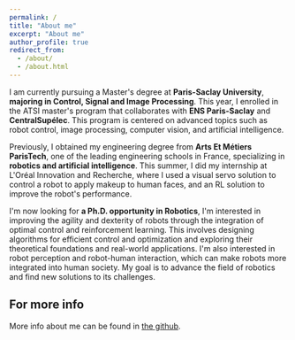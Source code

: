 ```yaml
---
permalink: /
title: "About me"
excerpt: "About me"
author_profile: true
redirect_from: 
  - /about/
  - /about.html
---
```


I am currently pursuing a Master's degree at **Paris-Saclay University**, **majoring in Control, Signal and Image Processing**. This year, I enrolled in the ATSI master's program that collaborates with **ENS Paris-Saclay** and **CentralSupélec**. This program is centered on advanced topics such as robot control, image processing, computer vision, and artificial intelligence.

Previously, I obtained my engineering degree from **Arts Et Métiers ParisTech**, one of the leading engineering schools in France, specializing in **robotics and artificial intelligence**. This summer, I did my internship at L'Oréal Innovation and Recherche, where I used a visual servo solution to control a robot to apply makeup to human faces, and an RL solution to improve the robot's performance. 

I'm now looking for **a Ph.D. opportunity in Robotics**, I'm interested in improving the agility and dexterity of robots through the integration of optimal control and reinforcement learning. This involves designing algorithms for efficient control and optimization and exploring their theoretical foundations and real-world applications. I'm also interested in robot perception and robot-human interaction, which can make robots more integrated into human society. My goal is to advance the field of robotics and find new solutions to its challenges.

For more info
------
More info about me can be found in [the github](https://github.com/SichenPa221).
